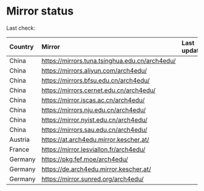 <script src="./time.js"></script>
# Mirror status
Last check: <script type="text/javascript">localize(1732054898.950102);</script>

|Country|Mirror|Last update|
|:------|:-----|:----------|
|China|https://mirrors.tuna.tsinghua.edu.cn/arch4edu/|<script type="text/javascript">localize(1731998723);</script>|
|China|https://mirrors.aliyun.com/arch4edu/|<script type="text/javascript">localize(1731998723);</script>|
|China|https://mirrors.bfsu.edu.cn/arch4edu/|<script type="text/javascript">localize(1731998723);</script>|
|China|https://mirrors.cernet.edu.cn/arch4edu/|<script type="text/javascript">localize(1731998723);</script>|
|China|https://mirror.iscas.ac.cn/arch4edu/|<script type="text/javascript">localize(1731998723);</script>|
|China|https://mirrors.nju.edu.cn/arch4edu/|<script type="text/javascript">localize(1731998723);</script>|
|China|https://mirror.nyist.edu.cn/arch4edu/|<script type="text/javascript">localize(1731998723);</script>|
|China|https://mirrors.sau.edu.cn/arch4edu/|<script type="text/javascript">localize(1729319991);</script>|
|Austria|https://at.arch4edu.mirror.kescher.at/|<script type="text/javascript">localize(1731998723);</script>|
|France|https://mirror.lesviallon.fr/arch4edu/|<script type="text/javascript">localize(1731998723);</script>|
|Germany|https://pkg.fef.moe/arch4edu/|<script type="text/javascript">localize(1731998723);</script>|
|Germany|https://de.arch4edu.mirror.kescher.at/|<script type="text/javascript">localize(1731998723);</script>|
|Germany|https://mirror.sunred.org/arch4edu/|<script type="text/javascript">localize(1731998723);</script>|

<script src="./tablefilter/tablefilter.js"></script>
<script src="./table.js"></script>